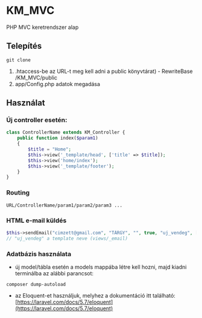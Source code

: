 # KM_MVC

PHP MVC keretrendszer alap

## Telepítés

```
git clone
```
1. .htaccess-be az URL-t meg kell adni a public könyvtárat) - RewriteBase /KM_MVC/public
2. app/Config.php adatok megadása


## Használat

### Új controller esetén:
```php
class ControllerName extends KM_Controller {
    public function index($param1)
    {
        $title = "Home";
        $this->view('_template/head', ['title' => $title]);
        $this->view('home/index');
        $this->view('_template/footer');
    }
}
```

### Routing
```
URL/ControllerName/param1/param2/param3 ...
```

### HTML e-mail küldés

```php
$this->sendEmail("cimzett@gmail.com", "TÁRGY", "", true, "uj_vendeg", ['reszletek' => 'Ezek lesznek a részletek!']);
// "uj_vendeg" a template neve (views/_email)
```

### Adatbázis használata
- új model/tábla esetén a models mappába létre kell hozni, majd kiadni terminálba az alábbi parancsot: 
```
composer dump-autoload
```
- az Eloquent-et használjuk, melyhez a dokumentáció itt található: [https://laravel.com/docs/5.7/eloquent](https://laravel.com/docs/5.7/eloquent)


